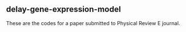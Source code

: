 ## delay-gene-expression-model

These are the codes for a paper submitted to Physical Review E journal. 





